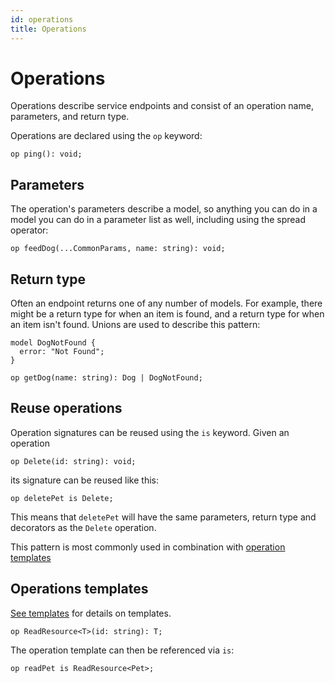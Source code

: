 ```yaml
---
id: operations
title: Operations
---
```


# Operations

Operations describe service endpoints and consist of an operation name, parameters, and return type.

Operations are declared using the `op` keyword:

```typespec
op ping(): void;
```

## Parameters

The operation's parameters describe a model, so anything you can do in a model you can do in a parameter list as well, including using the spread operator:

```typespec
op feedDog(...CommonParams, name: string): void;
```

## Return type

Often an endpoint returns one of any number of models. For example, there might be a return type for when an item is found, and a return type for when an item isn't found. Unions are used to describe this pattern:

```typespec
model DogNotFound {
  error: "Not Found";
}

op getDog(name: string): Dog | DogNotFound;
```

## Reuse operations

Operation signatures can be reused using the `is` keyword. Given an operation

```typespec
op Delete(id: string): void;
```

its signature can be reused like this:

```typespec
op deletePet is Delete;
```

This means that `deletePet` will have the same parameters, return type and decorators as the `Delete` operation.

This pattern is most commonly used in combination with [operation templates](#operations-templates)

## Operations templates

[See templates](./templates.md) for details on templates.

```typespec
op ReadResource<T>(id: string): T;
```

The operation template can then be referenced via `is`:

```typespec
op readPet is ReadResource<Pet>;
```
